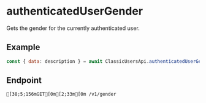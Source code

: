 
# authenticatedUserGender
Gets the gender for the currently authenticated user.



## Example
```js copy showLineNumbers
const { data: description } = await ClassicUsersApi.authenticatedUserGender(); 
```

## Endpoint
```ansi
[38;5;156mGET[0m[2;33m[0m /v1/gender
```
  